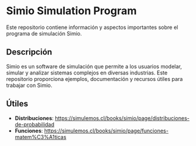 # Simio Simulation Program

Este repositorio contiene información y aspectos importantes sobre el programa de simulación Simio.

## Descripción

Simio es un software de simulación que permite a los usuarios modelar, simular y analizar sistemas complejos en diversas industrias. Este repositorio proporciona ejemplos, documentación y recursos útiles para trabajar con Simio.

## Útiles

- **Distribuciones**: https://simulemos.cl/books/simio/page/distribuciones-de-probabilidad
- **Funciones**: https://simulemos.cl/books/simio/page/funciones-matem%C3%A1ticas



